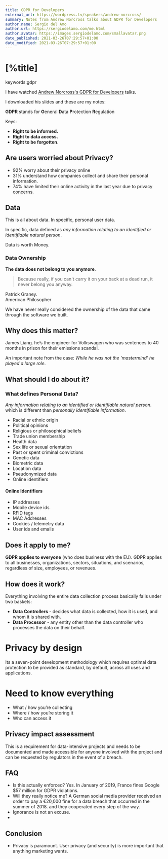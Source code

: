 ```yaml
---
title: GDPR for Developers
external_url: https://wordpress.tv/speakers/andrew-norcross/
summary: Notes from Andrew Norcross talks about GDPR for Developers
author.name: Sergio del Amo
author.url: https://sergiodelamo.com/me.html
author.avatar: https://images.sergiodelamo.com/smallavatar.png 
date_published: 2021-03-26T07:29:57+01:00
date_modified: 2021-03-26T07:29:57+01:00
---
```


# [%title]

keywords:gdpr

I have watched [Andrew Norcross's GDPR for Developers]([%external_url]) talks.

I downloaded his slides and these are my notes:

**GDPR** stands for **G**eneral **D**ata **P**rotection **R**egulation

Keys:

- **Right to be informed.** 
- **Right to data access.**
- **Right to be forgotten.**
 
## Are users worried about Privacy?

- 92% worry about their privacy online
- 31% understand how companies collect and share their personal information.
- 74% have limited their online activity in the last year due to privacy concerns. 

## Data

This is all about data. In specific, personal user data.

In specific, data defined as *any information relating to an identified or identifiable natural person*.

Data is worth Money.

### Data Ownership

 **The data does not belong to you anymore**.
 
> Because really, if you can't carry it on your back at a dead run, it never belong you anyway.

Patrick Graney.  
American Philosopher

We have never really considered the ownership of the data that came through the software we built. 

## Why does this matter?

James Liang. he’s the engineer for Volkswagen who was sentences to 40 months in prison for their emissions scandal.

An important note from the case: *While he was not the ‘mastermind’ he played a large role*.

## What should I do about it?

### What defines Personal Data?

*Any information relating to an identified or identifiable natural person*.  which is different than *personally identifiable information*.

- Racial or ethnic origin
- Political opinions
- Religious or philosophical beliefs
- Trade union membership
- Health data
- Sex life or sexual orientation
- Past or spent criminal convictions
- Genetic data
- Biometric data
- Location data
- Pseudonymized data
- Online identifiers

#### Online Identifiers

- IP addresses
- Mobile device ids
- RFID tags
- MAC Addresses
- Cookies / telemetry data
- User ids and emails

## Does it apply to me?

**GDPR applies to everyone** (who does business with the EU).
GDPR applies to all businesses, organizations, sectors, situations, and scenarios, regardless of size, employees, or revenues.

## How does it work?

Everything involving the entire data collection process basically falls under two baskets:

- **Data Controllers** - decides what data is collected, how it is used, and whom it is shared with.
- **Data Processor** - any entity other than the data controller who processes the data on their behalf.

# Privacy by design

Its a seven-point development methodology which requires optimal data protection to be provided as standard, by default, across all uses and applications. 

# Need to know everything

- What / how you’re collecting
- Where / how you’re storing it
- Who can access it

## Privacy impact assessment

This is a requirement for data-intensive projects and needs to be documented and made accessible for anyone involved with the project and can be requested by regulators in the event of a breach.

## FAQ

- Is this actually enforced? Yes. In January of 2019, France fines Google $57 million for GDPR violations.
- Will they really notice me? A German social media provider received an order to pay a €20,000 fine for a data breach that occurred in the summer of 2018. and they cooperated every step of the way.
- Ignorance is not an excuse.
- 
## Conclusion

- Privacy is paramount. User privacy (and security) is more important that anything marketing wants.



